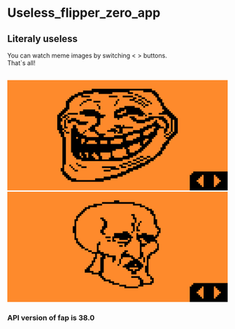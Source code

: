 # Useless_flipper_zero_app
## Literaly useless

You can watch meme images by switching < > buttons.
</br>
That`s all!


</br>
<img styles="float:left;" src="screenshots/Screenshot-1.png"/>
</br>
<img styles="float:right;" src="screenshots/Screenshot-2.png"/>

### API version of fap is 38.0


